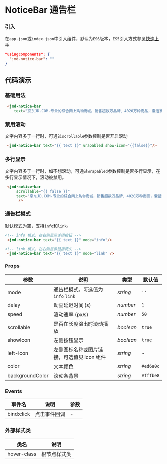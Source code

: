 # NoticeBar 通告栏

### 引入

在`app.json`或`index.json`中引入组件，默认为`ES6`版本，`ES5`引入方式参见[快速上手](#/quickstart)

```json
"usingComponents": {
  "jmd-notice-bar": ""
}
```

## 代码演示

### 基础用法

```html
 <jmd-notice-bar 
    text="京东JD.COM-专业的综合网上购物商城，销售超数万品牌、4020万种商品，囊括家电、手机、电脑、母婴、服装等13大品类。"/>
```

### 禁用滚动
文字内容多于一行时，可通过`scrollable`参数控制是否开启滚动

```html
 <jmd-notice-bar text="{{ text }}" wrapabled show-icon="{{false}}"/>
```
### 多行显示
文字内容多于一行时，如不想滚动，可通过`wrapabled`参数控制是否多行显示，在多行显示情况下，滚动被禁用。

```html
 <jmd-notice-bar
     scrollable="{{ false }}"
     text="京东JD.COM-专业的综合网上购物商城，销售超数万品牌、4020万种商品，囊括家电、手机、电脑、母婴、服装等13大品类。"
      />
```
### 通告栏模式
默认模式为空，支持`info`和`link`。

```html
<!-- info 模式，在右侧显示关闭按钮 -->
 <jmd-notice-bar text="{{ text }}" mode="info"/>

<!-- link 模式，在右侧显示链接箭头 -->
 <jmd-notice-bar text="{{ text }}" mode="link" />
```

### Props

| 参数 | 说明 | 类型 | 默认值 |
|-----------|-----------|-----------|-------------|
| mode | 通告栏模式，可选值为 `info` `link` | *string* | `''` |
| delay | 动画延迟时间 (s) | *number* | `1` |
| speed | 滚动速率 (px/s) | *number* | `50` |
| scrollable | 是否在长度溢出时滚动播放 | *boolean* | `true` |
| showIcon | 左侧按钮显示 | *boolean* |`true`|
| left-icon | 左侧图标名称或图片链接，可选值见 Icon 组件 | *string* | - |
| color | 文本颜色 | *string* | `#ed6a0c` |
| backgroundColor | 滚动条背景 | *string* | `#fffbe8` |

### Events

| 事件名 | 说明 | 参数 |
|-----------|-----------|-----------|
| bind:click | 点击事件回调 | - |

### 外部样式类

| 类名 | 说明 |
|-----------|-----------|
| hover-class | 根节点样式类 |
